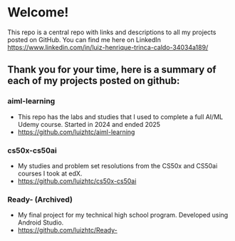 # Welcome!

This repo is a central repo with links and descriptions to all my projects posted on GitHub.
You can find me here on LinkedIn https://www.linkedin.com/in/luiz-henrique-trinca-caldo-34034a189/

## Thank you for your time, here is a summary of each of my projects posted on github:
### aiml-learning
 - This repo has the labs and studies that I used to complete a full AI/ML Udemy course. Started in 2024 and ended 2025
 - https://github.com/luizhtc/aiml-learning

### cs50x-cs50ai
 - My studies and problem set resolutions from the CS50x and CS50ai courses I took at edX.
 - https://github.com/luizhtc/cs50x-cs50ai

### Ready- (Archived)
  - My final project for my technical high school program. Developed using Android Studio.
  - https://github.com/luizhtc/Ready-